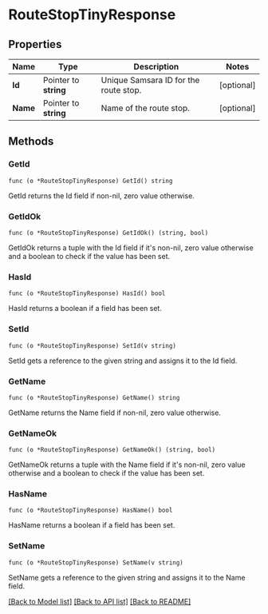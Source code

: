 # RouteStopTinyResponse

## Properties

Name | Type | Description | Notes
------------ | ------------- | ------------- | -------------
**Id** | Pointer to **string** | Unique Samsara ID for the route stop. | [optional] 
**Name** | Pointer to **string** | Name of the route stop. | [optional] 

## Methods

### GetId

`func (o *RouteStopTinyResponse) GetId() string`

GetId returns the Id field if non-nil, zero value otherwise.

### GetIdOk

`func (o *RouteStopTinyResponse) GetIdOk() (string, bool)`

GetIdOk returns a tuple with the Id field if it's non-nil, zero value otherwise
and a boolean to check if the value has been set.

### HasId

`func (o *RouteStopTinyResponse) HasId() bool`

HasId returns a boolean if a field has been set.

### SetId

`func (o *RouteStopTinyResponse) SetId(v string)`

SetId gets a reference to the given string and assigns it to the Id field.

### GetName

`func (o *RouteStopTinyResponse) GetName() string`

GetName returns the Name field if non-nil, zero value otherwise.

### GetNameOk

`func (o *RouteStopTinyResponse) GetNameOk() (string, bool)`

GetNameOk returns a tuple with the Name field if it's non-nil, zero value otherwise
and a boolean to check if the value has been set.

### HasName

`func (o *RouteStopTinyResponse) HasName() bool`

HasName returns a boolean if a field has been set.

### SetName

`func (o *RouteStopTinyResponse) SetName(v string)`

SetName gets a reference to the given string and assigns it to the Name field.


[[Back to Model list]](../README.md#documentation-for-models) [[Back to API list]](../README.md#documentation-for-api-endpoints) [[Back to README]](../README.md)


